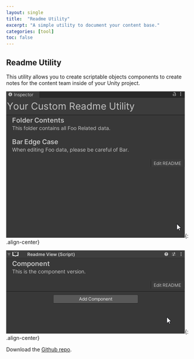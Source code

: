 ```yaml
---
layout: single
title:  "Readme Utility"
excerpt: "A simple utility to document your content base."
categories: [tool]
toc: false
---
```

## Readme Utility

This utility allows you to create scriptable objects components to create notes for the content team inside of your Unity project.

![image-center](https://github.com/AntSkilton/ReadMeUtility/blob/master/Gifs/readmeAsset.gif?raw=true){: .align-center}

![image-center](https://github.com/AntSkilton/ReadMeUtility/blob/master/Gifs/readmeComponent.gif?raw=true){: .align-center}

Download the [Github repo](https://github.com/AntSkilton/ReadMeUtility).